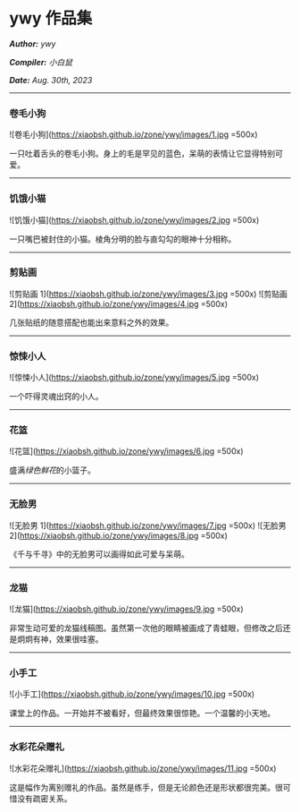 # ywy 作品集
***Author:*** *ywy*

***Compiler:*** *小白鼠*

***Date:*** *Aug. 30th, 2023*

---

### 卷毛小狗
![卷毛小狗](https://xiaobsh.github.io/zone/ywy/images/1.jpg =500x)

一只吐着舌头的卷毛小狗。身上的毛是罕见的蓝色，呆萌的表情让它显得特别可爱。

---
### 饥饿小猫
![饥饿小猫](https://xiaobsh.github.io/zone/ywy/images/2.jpg =500x)

一只嘴巴被封住的小猫。棱角分明的脸与直勾勾的眼神十分相称。

---
### 剪贴画
![剪贴画 1](https://xiaobsh.github.io/zone/ywy/images/3.jpg =500x)
![剪贴画 2](https://xiaobsh.github.io/zone/ywy/images/4.jpg =500x)

几张贴纸的随意搭配也能出来意料之外的效果。

---
### 惊悚小人
![惊悚小人](https://xiaobsh.github.io/zone/ywy/images/5.jpg =500x)

一个吓得灵魂出窍的小人。

---
### 花篮
![花篮](https://xiaobsh.github.io/zone/ywy/images/6.jpg =500x)

盛满*绿色鲜花*的小篮子。

---
### 无脸男
![无脸男 1](https://xiaobsh.github.io/zone/ywy/images/7.jpg =500x)
![无脸男 2](https://xiaobsh.github.io/zone/ywy/images/8.jpg =500x)

《千与千寻》中的无脸男可以画得如此可爱与呆萌。

---
### 龙猫
![龙猫](https://xiaobsh.github.io/zone/ywy/images/9.jpg =500x)

非常生动可爱的龙猫线稿图。虽然第一次他的眼睛被画成了青蛙眼，但修改之后还是炯炯有神，效果很哇塞。

---
### 小手工
![小手工](https://xiaobsh.github.io/zone/ywy/images/10.jpg =500x)

课堂上的作品。一开始并不被看好，但最终效果很惊艳。一个温馨的小天地。

---
### 水彩花朵赠礼
![水彩花朵赠礼](https://xiaobsh.github.io/zone/ywy/images/11.jpg =500x)

这是幅作为离别赠礼的作品。虽然是练手，但是无论颜色还是形状都很完美。很可惜没有疏密关系。

